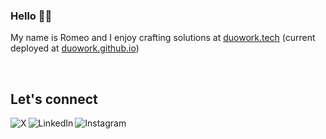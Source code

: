 ### Hello 👋🏿

My name is Romeo and I enjoy crafting solutions at [duowork.tech](https://Duowork.tech) (current deployed at [duowork.github.io](https://duowork.github.io))

<br>

## Let's connect

[<img align="left" alt="X" src="https://img.shields.io/badge/%40_romeopeter-0d1116?logo=X&color=000" />](https://x.com/_romeopeter)
[<img align="left" alt="LinkedIn" src="https://img.shields.io/badge/romeo_peter-0d1116?logo=linkedin&color=0d1116" />](https://www.linkedin.com/in/romeo-peter/)
[<img align="left" alt="Instagram" src="https://img.shields.io/badge/%40_romeopeter-0d1116?logo=instagram&logoColor=fff&color=0d1116">](https://www.instagram.com/_romeopeter/)
